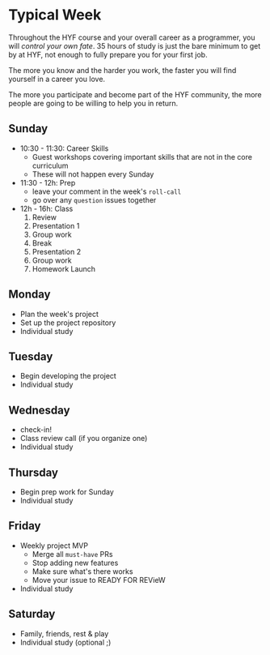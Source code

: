 # Typical Week

Throughout the HYF course and your overall career as a programmer, you will _control your own fate_. 35 hours of study is just the bare minimum to get by at HYF, not enough to fully prepare you for your first job.

The more you know and the harder you work, the faster you will find yourself in a career you love.

The more you participate and become part of the HYF community, the more people are going to be willing to help you in return.

## Sunday

* 10:30 - 11:30: Career Skills
  * Guest workshops covering important skills that are not in the core curriculum
  * These will not happen every Sunday
* 11:30 - 12h: Prep
  * leave your comment in the week's `roll-call`
  * go over any `question` issues together
* 12h - 16h: Class
  1. Review
  2. Presentation 1
  3. Group work
  4. Break
  5. Presentation 2
  6. Group work
  7. Homework Launch

## Monday

* Plan the week's project
* Set up the project repository
* Individual study

## Tuesday

* Begin developing the project
* Individual study

## Wednesday

* check-in!
* Class review call \(if you organize one\)
* Individual study

## Thursday

* Begin prep work for Sunday
* Individual study

## Friday

* Weekly project MVP
  * Merge all `must-have` PRs
  * Stop adding new features
  * Make sure what's there works
  * Move your issue to READY FOR REVieW
* Individual study

## Saturday

* Family, friends, rest & play
* Individual study \(optional ;\)

